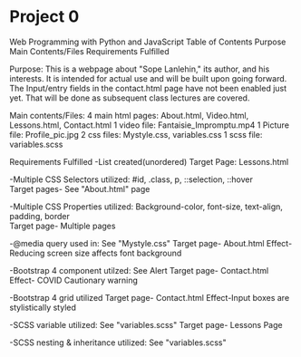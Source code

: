 # Project 0

Web Programming with Python and JavaScript
Table of Contents
Purpose
Main Contents/Files
Requirements Fulfilled

Purpose:
This is a webpage about "Sope Lanlehin," its author, and his interests. It is intended for actual use and will be built upon going forward.
The Input/entry fields in the contact.html page have not been enabled just yet. That will be done as subsequent class lectures are covered.


Main contents/Files:
4 main html pages: About.html, Video.html, Lessons.html, Contact.html
1 video file: Fantaisie_Impromptu.mp4
1 Picture file: Profile_pic.jpg
2 css files: Mystyle.css, variables.css
1 scss file: variables.scss

Requirements Fulfilled
-List created(unordered)
 Target Page: Lessons.html

-Multiple CSS Selectors utilized: #id, .class, p, ::selection, ::hover  
 Target pages- See "About.html" page

-Multiple CSS Properties utilized: Background-color, font-size, text-align, padding, border  
 Target page- Multiple pages

-@media query used in: See "Mystyle.css" 
 Target page- About.html
 Effect- Reducing screen size affects font background

-Bootstrap 4 component utilzed: See Alert 
 Target page- Contact.html
 Effect- COVID Cautionary warning

-Bootstrap 4 grid utilized
 Target page- Contact.html
 Effect-Input boxes are stylistically styled

-SCSS variable utilized: See "variables.scss"
 Target page- Lessons Page
 
-SCSS nesting & inheritance utilized: See "variables.scss"
 